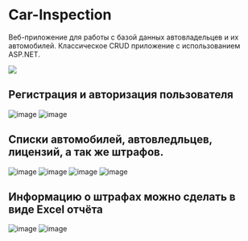 # Car-Inspection
Веб-приложение для работы с базой данных автовладельцев и их автомобилей. Классическое CRUD приложение с использованием ASP.NET.

<img src="https://user-images.githubusercontent.com/54627640/195137862-2c30920e-11b6-4c89-ac8f-f9b56861a3fa.png">

## Регистрация и авторизация пользователя

![image](https://user-images.githubusercontent.com/54627640/195139864-9d546470-d2ac-4ded-8137-daf4acaec4eb.png)
![image](https://user-images.githubusercontent.com/54627640/195139843-da2d42d8-3106-42a4-b542-444ae42944cc.png)

## Списки автомобилей, автовледльцев, лицензий, а так же штрафов.

![image](https://user-images.githubusercontent.com/54627640/195140306-3b236932-df83-4590-bcdd-f8c33f6cfbc8.png)
![image](https://user-images.githubusercontent.com/54627640/195140554-b5aa7b80-9605-4c98-92e3-44fd59f600c6.png)
![image](https://user-images.githubusercontent.com/54627640/195140706-6a3eea35-1900-441c-974b-1476a0ead085.png)
![image](https://user-images.githubusercontent.com/54627640/195140992-c9224d8b-90e4-4155-ae08-e09adf5866f0.png)

## Информацию о штрафах можно сделать в виде Excel отчёта

![image](https://user-images.githubusercontent.com/54627640/195144526-6b21a83e-3c41-4d11-b06c-e0ebf82c7c49.png)
![image](https://user-images.githubusercontent.com/54627640/195142367-ff192f57-d931-4003-b2dd-652e5fb3e867.png)
